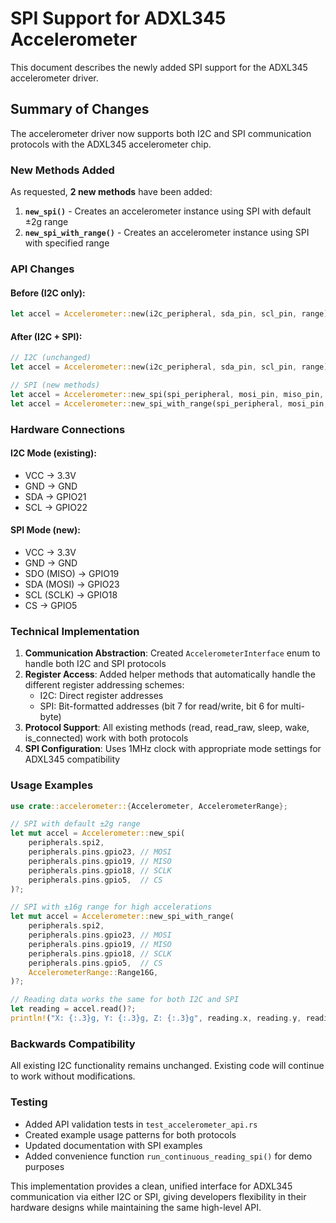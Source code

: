 # SPI Support for ADXL345 Accelerometer

This document describes the newly added SPI support for the ADXL345 accelerometer driver.

## Summary of Changes

The accelerometer driver now supports both I2C and SPI communication protocols with the ADXL345 accelerometer chip.

### New Methods Added

As requested, **2 new methods** have been added:

1. **`new_spi()`** - Creates an accelerometer instance using SPI with default ±2g range
2. **`new_spi_with_range()`** - Creates an accelerometer instance using SPI with specified range

### API Changes

#### Before (I2C only):
```rust
let accel = Accelerometer::new(i2c_peripheral, sda_pin, scl_pin, range)?;
```

#### After (I2C + SPI):
```rust
// I2C (unchanged)
let accel = Accelerometer::new(i2c_peripheral, sda_pin, scl_pin, range)?;

// SPI (new methods)
let accel = Accelerometer::new_spi(spi_peripheral, mosi_pin, miso_pin, sclk_pin, cs_pin)?;
let accel = Accelerometer::new_spi_with_range(spi_peripheral, mosi_pin, miso_pin, sclk_pin, cs_pin, range)?;
```

### Hardware Connections

#### I2C Mode (existing):
- VCC → 3.3V
- GND → GND  
- SDA → GPIO21
- SCL → GPIO22

#### SPI Mode (new):
- VCC → 3.3V
- GND → GND
- SDO (MISO) → GPIO19
- SDA (MOSI) → GPIO23  
- SCL (SCLK) → GPIO18
- CS → GPIO5

### Technical Implementation

1. **Communication Abstraction**: Created `AccelerometerInterface` enum to handle both I2C and SPI protocols
2. **Register Access**: Added helper methods that automatically handle the different register addressing schemes:
   - I2C: Direct register addresses
   - SPI: Bit-formatted addresses (bit 7 for read/write, bit 6 for multi-byte)
3. **Protocol Support**: All existing methods (read, read_raw, sleep, wake, is_connected) work with both protocols
4. **SPI Configuration**: Uses 1MHz clock with appropriate mode settings for ADXL345 compatibility

### Usage Examples

```rust
use crate::accelerometer::{Accelerometer, AccelerometerRange};

// SPI with default ±2g range
let mut accel = Accelerometer::new_spi(
    peripherals.spi2,
    peripherals.pins.gpio23, // MOSI
    peripherals.pins.gpio19, // MISO  
    peripherals.pins.gpio18, // SCLK
    peripherals.pins.gpio5,  // CS
)?;

// SPI with ±16g range for high accelerations
let mut accel = Accelerometer::new_spi_with_range(
    peripherals.spi2,
    peripherals.pins.gpio23, // MOSI
    peripherals.pins.gpio19, // MISO
    peripherals.pins.gpio18, // SCLK
    peripherals.pins.gpio5,  // CS
    AccelerometerRange::Range16G,
)?;

// Reading data works the same for both I2C and SPI
let reading = accel.read()?;
println!("X: {:.3}g, Y: {:.3}g, Z: {:.3}g", reading.x, reading.y, reading.z);
```

### Backwards Compatibility

All existing I2C functionality remains unchanged. Existing code will continue to work without modifications.

### Testing

- Added API validation tests in `test_accelerometer_api.rs`
- Created example usage patterns for both protocols
- Updated documentation with SPI examples
- Added convenience function `run_continuous_reading_spi()` for demo purposes

This implementation provides a clean, unified interface for ADXL345 communication via either I2C or SPI, giving developers flexibility in their hardware designs while maintaining the same high-level API.